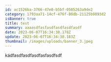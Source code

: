 ```yaml
---
id: ac1526ba-3766-47e0-b5bf-0505263a9de2
category: 1793aa71-14cf-476f-88db-21125b9893d2
isBanner: true
title: test
summary: aaaasdfasfasdfasdfasdfasdf
date: 2023-06-07T16:34:38.178Z
update: 2023-06-07T16:34:38.183Z
thumbnail: /images/uploads/banner_3.jpeg
---
```

k﻿ádfasdfasdfasdfasfasdfsdf